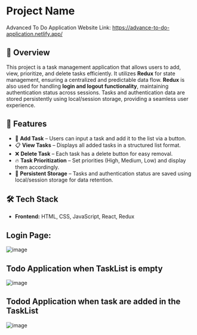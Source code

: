 # Project Name
Advanced To Do Application
Website Link: https://advance-to-do-application.netlify.app/

## 📌 Overview

This project is a task management application that allows users to add, view, prioritize, and delete tasks efficiently. It utilizes **Redux** for state management, ensuring a centralized and predictable data flow. **Redux** is also used for handling **login and logout functionality**, maintaining authentication status across sessions. Tasks and authentication data are stored persistently using local/session storage, providing a seamless user experience.

## 🚀 Features

- 📌 **Add Task** – Users can input a task and add it to the list via a button.
- 📋 **View Tasks** – Displays all added tasks in a structured list format.
- ❌ **Delete Task** – Each task has a delete button for easy removal.
- 🔥 **Task Prioritization** – Set priorities (High, Medium, Low) and display them accordingly.
- 💾 **Persistent Storage** – Tasks and authentication status are saved using local/session storage for data retention.

## 🛠 Tech Stack

- **Frontend:** HTML, CSS, JavaScript, React, Redux

## Login Page:
![image](https://github.com/user-attachments/assets/c563f445-a89b-40e4-8b11-b8f2801f97a1)


## Todo Application when TaskList is empty
![image](https://github.com/user-attachments/assets/9ea00eb9-1dab-492b-b63d-191dd3a5c5a4)

## Todod Application when task are added in the TaskList
![image](https://github.com/user-attachments/assets/c564c50b-b0ba-4d73-8d40-217af5b420dd)



